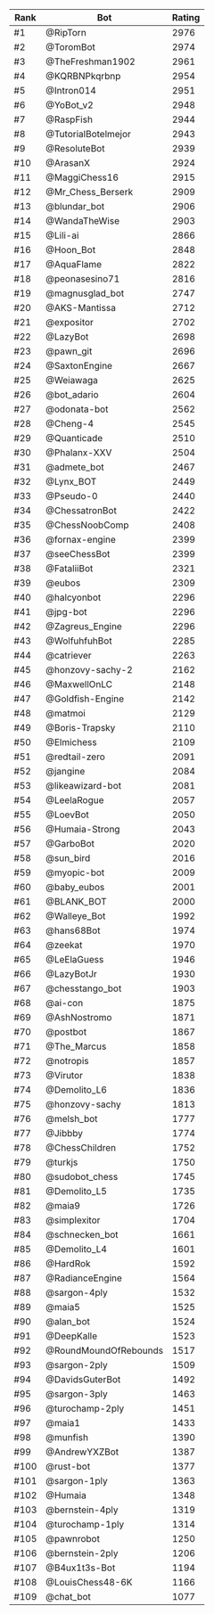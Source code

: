 Rank|Bot|Rating
---|---|---
#1|@RipTorn|2976
#2|@ToromBot|2974
#3|@TheFreshman1902|2961
#4|@KQRBNPkqrbnp|2954
#5|@Intron014|2951
#6|@YoBot_v2|2948
#7|@RaspFish|2944
#8|@TutorialBotelmejor|2943
#9|@ResoluteBot|2939
#10|@ArasanX|2924
#11|@MaggiChess16|2915
#12|@Mr_Chess_Berserk|2909
#13|@blundar_bot|2906
#14|@WandaTheWise|2903
#15|@Lili-ai|2866
#16|@Hoon_Bot|2848
#17|@AquaFlame|2822
#18|@peonasesino71|2816
#19|@magnusglad_bot|2747
#20|@AKS-Mantissa|2712
#21|@expositor|2702
#22|@LazyBot|2698
#23|@pawn_git|2696
#24|@SaxtonEngine|2667
#25|@Weiawaga|2625
#26|@bot_adario|2604
#27|@odonata-bot|2562
#28|@Cheng-4|2545
#29|@Quanticade|2510
#30|@Phalanx-XXV|2504
#31|@admete_bot|2467
#32|@Lynx_BOT|2449
#33|@Pseudo-0|2440
#34|@ChessatronBot|2422
#35|@ChessNoobComp|2408
#36|@fornax-engine|2399
#37|@seeChessBot|2399
#38|@FataliiBot|2321
#39|@eubos|2309
#40|@halcyonbot|2296
#41|@jpg-bot|2296
#42|@Zagreus_Engine|2296
#43|@WolfuhfuhBot|2285
#44|@catriever|2263
#45|@honzovy-sachy-2|2162
#46|@MaxwellOnLC|2148
#47|@Goldfish-Engine|2142
#48|@matmoi|2129
#49|@Boris-Trapsky|2110
#50|@Elmichess|2109
#51|@redtail-zero|2091
#52|@jangine|2084
#53|@likeawizard-bot|2081
#54|@LeelaRogue|2057
#55|@LoevBot|2050
#56|@Humaia-Strong|2043
#57|@GarboBot|2020
#58|@sun_bird|2016
#59|@myopic-bot|2009
#60|@baby_eubos|2001
#61|@BLANK_BOT|2000
#62|@Walleye_Bot|1992
#63|@hans68Bot|1974
#64|@zeekat|1970
#65|@LeElaGuess|1946
#66|@LazyBotJr|1930
#67|@chesstango_bot|1903
#68|@ai-con|1875
#69|@AshNostromo|1871
#70|@postbot|1867
#71|@The_Marcus|1858
#72|@notropis|1857
#73|@Virutor|1838
#74|@Demolito_L6|1836
#75|@honzovy-sachy|1813
#76|@melsh_bot|1777
#77|@Jibbby|1774
#78|@ChessChildren|1752
#79|@turkjs|1750
#80|@sudobot_chess|1745
#81|@Demolito_L5|1735
#82|@maia9|1726
#83|@simplexitor|1704
#84|@schnecken_bot|1661
#85|@Demolito_L4|1601
#86|@HardRok|1592
#87|@RadianceEngine|1564
#88|@sargon-4ply|1532
#89|@maia5|1525
#90|@alan_bot|1524
#91|@DeepKalle|1523
#92|@RoundMoundOfRebounds|1517
#93|@sargon-2ply|1509
#94|@DavidsGuterBot|1492
#95|@sargon-3ply|1463
#96|@turochamp-2ply|1451
#97|@maia1|1433
#98|@munfish|1390
#99|@AndrewYXZBot|1387
#100|@rust-bot|1377
#101|@sargon-1ply|1363
#102|@Humaia|1348
#103|@bernstein-4ply|1319
#104|@turochamp-1ply|1314
#105|@pawnrobot|1250
#106|@bernstein-2ply|1206
#107|@B4ux1t3s-Bot|1194
#108|@LouisChess48-6K|1166
#109|@chat_bot|1077

